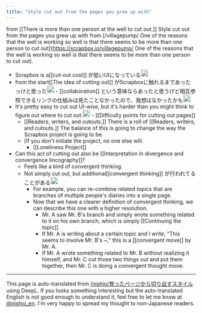 ```yaml
---
title: "Style cut out from the pages you grew up with"
---
```


from  [[There is more than one person at the well to cut out.]]
Style cut out from the pages you grew up with
from [/villagepump/ One of the reasons that the well is working so well is that there seems to be more than one person to cut out](https://scrapbox.io/villagepump/ One of the reasons that the well is working so well is that there seems to be more than one person to cut out).
- Scrapbox is a[[cut-out cost]] が低いUIになっている<img src='https://scrapbox.io/api/pages/villagepump/inajob/icon' alt='/villagepump/inajob.icon' height="19.5"/>
- from the start[[The idea of cutting out]] がScrapboxに触れるまであったっけと思った<img src='https://scrapbox.io/api/pages/villagepump/yosider/icon' alt='/villagepump/yosider.icon' height="19.5"/>
        - [[collaboration]] という意味ならあったと思うけど相互参照できるリンクの仕組みは見たことなかったので、発想はなかったかも<img src='https://scrapbox.io/api/pages/villagepump/基素/icon' alt='/villagepump/基素.icon' height="19.5"/>
- It's pretty easy to cut out UI-wise, but it's harder than you might think to figure out where to cut out.<img src='https://scrapbox.io/api/pages/villagepump/Mijinko_SD/icon' alt='/villagepump/Mijinko_SD.icon' height="19.5"/>
        - [[Difficulty points for cutting out pages]]
    - [[Readers, writers, and cutouts.]] There is a roll of [[Readers, writers, and cutouts.]] The balance of this is going to change the way the Scrapbox project is going to be.
    - [If you don't initiate the project, no one else will.
        - [[Loneliness Project]]
- Can this act of cutting out also be [[Interpretation in divergence and convergence lincography]]?
    - Feels like a kind of convergent thinking.
    - Not simply cut out, but additional[[convergent thinking]] が行われてることがある<img src='https://scrapbox.io/api/pages/villagepump/nishio/icon' alt='/villagepump/nishio.icon' height="19.5"/>
        - For example, you can re-combine related topics that are branches of multiple people's diaries into a single page.
        - Now that we have a clearer definition of convergent thinking, we can describe this one with a higher resolution.
            - Mr. A saw Mr. B's branch and simply wrote something related to it on his own branch, which is simply [[Continuing the topic]].
            - If Mr. A is writing about a certain topic and I write, "This seems to involve Mr. B's ~," this is a [[convergent move]] by Mr. A.
            - If Mr. A wrote something related to Mr. B without realizing it himself, and Mr. C cut those two things out and put them together, then Mr. C is doing a convergent thought move.


---
This page is auto-translated from [/nishio/育ったページから切り出すスタイル](https://scrapbox.io/nishio/育ったページから切り出すスタイル) using DeepL. If you looks something interesting but the auto-translated English is not good enough to understand it, feel free to let me know at [@nishio_en](https://twitter.com/nishio_en). I'm very happy to spread my thought to non-Japanese readers.